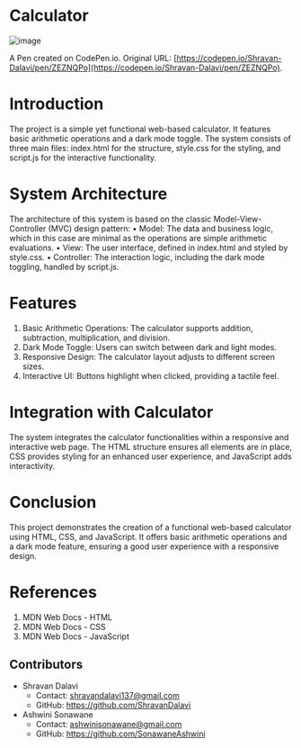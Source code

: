 # Calculator

![image](https://github.com/ShravanDalavi/calculator/assets/172488772/bca31dc8-703e-4bd2-a273-0d1821a5c348)

A Pen created on CodePen.io. Original URL: [https://codepen.io/Shravan-Dalavi/pen/ZEZNQPo](https://codepen.io/Shravan-Dalavi/pen/ZEZNQPo).

# Introduction
The project is a simple yet functional web-based calculator. It features basic arithmetic operations and a dark mode toggle. The system consists of three main files: index.html for the structure, style.css for the styling, and script.js for the interactive functionality.

# System Architecture
The architecture of this system is based on the classic Model-View-Controller (MVC) design pattern:
•	Model: The data and business logic, which in this case are minimal as the operations are simple arithmetic evaluations.
•	View: The user interface, defined in index.html and styled by style.css.
•	Controller: The interaction logic, including the dark mode toggling, handled by script.js.

# Features
1.	Basic Arithmetic Operations: The calculator supports addition, subtraction, multiplication, and division.
2.	Dark Mode Toggle: Users can switch between dark and light modes.
3.	Responsive Design: The calculator layout adjusts to different screen sizes.
4.	Interactive UI: Buttons highlight when clicked, providing a tactile feel.
   
# Integration with Calculator
The system integrates the calculator functionalities within a responsive and interactive web page. The HTML structure ensures all elements are in place, CSS provides styling for an enhanced user experience, and JavaScript adds interactivity.

# Conclusion
This project demonstrates the creation of a functional web-based calculator using HTML, CSS, and JavaScript. It offers basic arithmetic operations and a dark mode feature, ensuring a good user experience with a responsive design.

# References
1.	MDN Web Docs - HTML
2.	MDN Web Docs - CSS
3.	MDN Web Docs - JavaScript
   
## Contributors

- Shravan Dalavi
  - Contact: shravandalavi137@gmail.com
  - GitHub: https://github.com/ShravanDalavi
- Ashwini Sonawane
  - Contact: ashwinisonawane@gmail.com
  - GitHub: https://github.com/SonawaneAshwini

